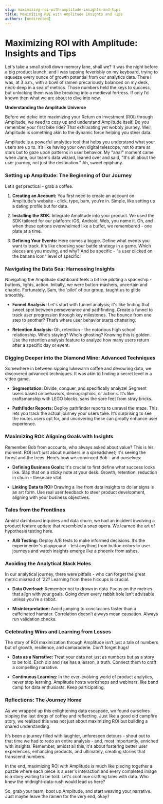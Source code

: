 ```yaml
---
slug: maximizing-roi-with-amplitude-insights-and-tips
title: Maximizing ROI with Amplitude Insights and Tips
authors: [undirected]
---
```



# Maximizing ROI with Amplitude: Insights and Tips

Let's take a small stroll down memory lane, shall we? It was the night before a big product launch, and I was tapping feverishly on my keyboard, trying to squeeze every ounce of growth potential from our analytics data. There I was, at 3 a.m., with a bowl of ramen precariously balanced on my desk, neck-deep in a sea of metrics. Those numbers held the keys to success, but unlocking them was like breaking into a medieval fortress. If only I’d known then what we are about to dive into now.

**Understanding the Amplitude Universe**

Before we delve into maximizing your Return on Investment (ROI) through Amplitude, we need to cozy up and understand Amplitude itself. Do you remember your first bike ride? That exhilarating yet wobbly journey. Well, Amplitude is something akin to the dynamic force helping you steer data.

Amplitude is a powerful analytics tool that helps you understand what your users are up to. It’s like having your own digital telescope, not to stare at stars but to gaze upon patterns in user behavior. My "aha!" moment came when Jane, our team’s data wizard, leaned over and said, "It's all about the user journey, not just the destination." Ah, sweet epiphany.

### Setting up Amplitude: The Beginning of Our Journey

Let’s get practical - grab a coffee.

1. **Creating an Account:**
   You first need to create an account on Amplitude's website - click, type, bam, you’re in. Simple, like setting up a dating profile but for data.

2. **Installing the SDK:**
   Integrate Amplitude into your product. We used the SDK tailored for our platform: iOS, Android, Web, you name it. Oh, and when these options overwhelmed like a buffet, we remembered - one plate at a time.

3. **Defining Your Events:**
   Here comes a biggie. Define what events you want to track. It's like choosing your battle strategy in a game. Which pieces are you moving, and why? And be specific - "a user clicked on the banana icon" level of specific.

### Navigating the Data Sea: Harnessing Insights

Navigating the Amplitude dashboard feels a bit like piloting a spaceship - buttons, lights, action. Initially, we were button-mashers, uncertain and chaotic. Fortunately, Sam, the 'pilot’ of our group, taught us to glide smoothly.

- **Funnel Analysis:** Let's start with funnel analysis; it's like finding that sweet spot between perseverance and pathfinding. Create a funnel to track user progression through key milestones. The bounce from one step to another? That’s where user behavior starts chattering.

- **Retention Analysis:** Oh, retention - the notorious high school relationship. Who’s staying? Who's ghosting? Knowing this is golden. Use the retention analysis feature to analyze how many users return after a specific day or event.

### Digging Deeper into the Diamond Mine: Advanced Techniques

Somewhere in between sipping lukewarm coffee and devouring data, we discovered advanced techniques. It was akin to finding a secret level in a video game.

- **Segmentation:**
  Divide, conquer, and specifically analyze! Segment users based on behaviors, demographics, or actions. It’s like craftsmanship with LEGO blocks, sans the sore feet from stray bricks.

- **Pathfinder Reports:**
  Deploy pathfinder reports to unravel the maze. This lets you track the actual journey your users take. It’s surprising to see the routes users opt for, and uncovering these can greatly enhance user experience.

### Maximizing ROI: Aligning Goals with Insights

Remember Bob from accounts, who always asked about value? This is his moment. ROI isn’t just about numbers in a spreadsheet; it's seeing the forest and the trees. Here’s how we convinced Bob - and ourselves:

- **Defining Business Goals:**
  It's crucial to first define what success looks like. Slap that on a sticky note at your desk. Growth, retention, reduction in churn - these are vital. 

- **Linking Data to ROI:**
  Drawing a line from data insights to dollar signs is an art form. Use real user feedback to steer product development, aligning with your business objectives. 

### Tales from the Frontlines

Amidst dashboard inquiries and data churn, we had an incident involving a product feature update that resembled a soap opera. We learned the art of hypothesis testing here.

- **A/B Testing:**
  Deploy A/B tests to make informed decisions. It’s the experimenter's playground - test anything from button colors to user journeys and watch insights emerge like a phoenix from ashes.

### Avoiding the Analytical Black Holes

In our analytical journey, there were pitfalls - who can forget the great metric misread of ‘22? Learning from these hiccups is crucial.

- **Data Overload:**
  Remember not to drown in data. Focus on the metrics that align with your goals. Going down every rabbit hole isn’t advisable unless you’re a rabbit.

- **Misinterpretation:**
  Avoid jumping to conclusions faster than a caffeinated hamster. Correlation doesn’t always mean causation. Always run validation checks. 

### Celebrating Wins and Learning from Losses

The story of ROI maximization through Amplitude isn’t just a tale of numbers but of growth, resilience, and camaraderie. Don't forget hugs!

- **Data as a Narrative:**
  Treat your data not just as numbers but as a story to be told. Each dip and rise has a lesson, a truth. Connect them to craft a compelling narrative.

- **Continuous Learning:**
  In the ever-evolving world of product analytics, never stop learning. Amplitude hosts workshops and webinars, like band camp for data enthusiasts. Keep participating.

### Reflections: The Journey Home

As we wrapped up this enlightening data escapade, we found ourselves sipping the last dregs of coffee and reflecting. Just like a good old campfire story, we realized this was not just about maximizing ROI but building a shared understanding.

It’s been a journey filled with laughter, unforeseen detours - shout out to that time we had to redo an entire analysis - and, most importantly, enriched with insights. Remember, amidst all this, it's about fostering better user experiences, enhancing products, and ultimately, creating stories that transcend numbers.

In the end, maximizing ROI with Amplitude is much like piecing together a puzzle where each piece is a user's interaction and every completed image is a story waiting to be told. Let's continue crafting tales with data. Who knew the midnight-data-rush would lead us here?

So, grab your team, boot up Amplitude, and start weaving your narrative. Just maybe leave the ramen for the very end, okay?